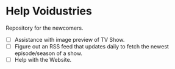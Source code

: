 # Help Voidustries
Repository for the newcomers.

- [ ] Assistance with image preview of TV Show.  
- [ ] Figure out an RSS feed that updates daily to fetch the newest episode/season of a show.  
- [ ] Help with the Website.  
